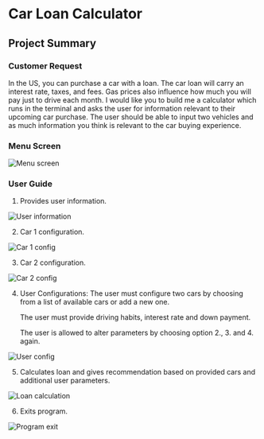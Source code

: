 # Car Loan Calculator

## Project Summary

### Customer Request

In the US, you can purchase a car with a loan. The car loan will carry an interest rate, taxes, and fees. Gas prices also influence how much you will pay just to drive each month. I would like you to build me a calculator which runs in the terminal and asks the user for information relevant to their upcoming car purchase. The user should be able to input two vehicles and as much information you think is relevant to the car buying experience.

### Menu Screen

![Menu screen](docs/menu_screen.png)

### User Guide

1. Provides user information.

![User information](docs/information_screen.png)

2. Car 1 configuration.

![Car 1 config](docs/car_config_without_existing_mpg.png)

3. Car 2 configuration.

![Car 2 config](docs/car_config_menu_change.png)

4. User Configurations:
    The user must configure two cars by choosing from 
    a list of available cars or add a new one.
    
    The user must provide driving habits, interest rate
    and down payment. 
    
    The user is allowed to alter parameters by choosing
    option 2., 3. and 4. again. 

![User config](docs/user_config.png)

5. Calculates loan and gives recommendation based on provided cars and additional
   user parameters.

![Loan calculation](docs/recommendation_screen.png)

6. Exits program.

![Program exit](docs/exit_screen.png)